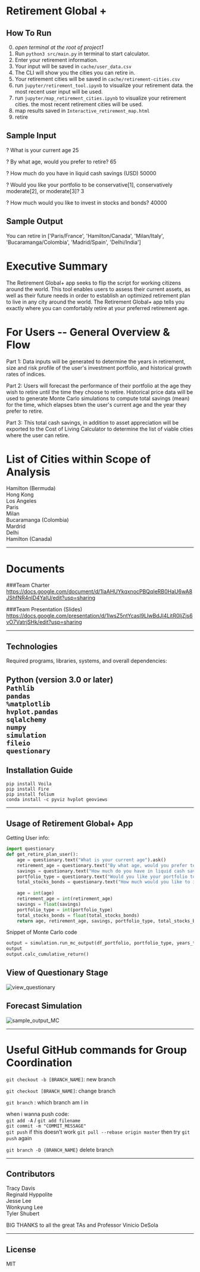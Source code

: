 # Retirement Global +

## How To Run
0. *open terminal at the root of project1*
1. Run `python3 src/main.py` in terminal to start calculator.
2. Enter your retirement information.
3. Your input will be saved in `cache/user_data.csv`
4. The CLI will show you the cities you can retire in.
5. Your retirement cities will be saved in `cache/retirement-cities.csv`
6. run `jupyter/retirement_tool.ipynb` to visualize your retirement data. the most recent user input will be used.
7. run `jupyter/map_retirement_cities.ipynb` to visualize your retirement cities. the most recent retirement cities will be used.
8. map results saved in `Interactive_retirement_map.html`
9. retire

## Sample Input
? What is your current age 25

? By what age, would you prefer to retire? 65

? How much do you have in liquid cash savings (USD) 50000

? Would you like your portfolio to be conservative[1], conservatively moderate[2], or moderate[3]? 3


? How much would you like to invest in stocks and bonds? 40000

## Sample Output 
You can retire in
['Paris/France', 'Hamilton/Canada', 'Milan/Italy', 'Bucaramanga/Colombia', 'Madrid/Spain', 'Delhi/India']


# Executive Summary

The Retirement Global+ app seeks to flip the script for working citizens around the world. This tool enables users to assess their current assets, as well as their future needs in order to establish an optimized retirement plan to live in any city around the world. The Retirement Global+ app tells you exactly where you can comfortably retire at your preferred retirement age.


# For Users -- General Overview & Flow

Part 1: Data inputs will be generated to determine the years in retirement, size and risk profile of the user's investment portfolio, and historical growth rates of indices.    

Part 2: Users will forecast the performance of their portfolio at the age they wish to retire until the time they choose to retire. Historical price data will be used to generate Monte Carlo simulations to compute total savings (mean) for the time, which elapses btwn the user's current age and the year they prefer to retire.

Part 3: This total cash savings, in addition to asset appreciation will be exported to the Cost of Living Calculator to determine the list of viable cities where the user can retire.

# List of Cities within Scope of Analysis
Hamilton (Bermuda)
<br>
Hong Kong
<br>
Los Angeles
<br>
Paris
<br>
Milan
<br>
Bucaramanga (Colombia)
<br>
Mardrid
<br>
Delhi
<br>
Hamilton (Canada)


---

# Documents

###Team Charter
<br>
https://docs.google.com/document/d/1laAHUYkqxnocPBQqIeRB0HaU6wA8JShfNR4nlD4YaIU/edit?usp=sharing

###Team Presentation (Slides)
<br>
https://docs.google.com/presentation/d/1lwsZ5ntYcasI9LIwBdJl4LitR0IjZjs6vO7VatrjSHk/edit?usp=sharing

---

## Technologies

Required programs, libraries, systems, and overall dependencies:

Python (version 3.0 or later)
<br>
`Pathlib`
<br>
`pandas`
<br>
`%matplotlib`
<br>
`hvplot.pandas`
<br>
`sqlalchemy`
<br>
`numpy`
<br>
`simulation`
<br>
`fileio`
<br>
`questionary`
---

## Installation Guide

`pip install Voila`
<br>
`pip install Fire`
<br>
`pip install folium`
<br>
`conda install -c pyviz hvplot geoviews`

---

## Usage of Retirement Global+ App

Getting User info:

```python
import questionary
def get_retire_plan_user():
    age = questionary.text("What is your current age").ask()
    retirement_age = questionary.text("By what age, would you prefer to retire?").ask()
    savings = questionary.text("How much do you have in liquid cash savings (USD)").ask()
    portfolio_type = questionary.text("Would you like your portfolio to be conservative[1], conservatively moderate[2], or moderate[3]? (Enter 1, 2, or 3)").ask()
    total_stocks_bonds = questionary.text("How much would you like to invest in stocks and bonds?").ask()
        
    age = int(age)
    retirement_age = int(retirement_age)
    savings = float(savings)
    portfolio_type = int(portfolio_type)
    total_stocks_bonds = float(total_stocks_bonds)
    return age, retirement_age, savings, portfolio_type, total_stocks_bonds
```

Snippet of Monte Carlo code

```python
output = simulation.run_mc_output(df_portfolio, portfolio_type, years_to_retirement)
output
output.calc_cumulative_return()
```

## View of Questionary Stage
![view_questionary](https://user-images.githubusercontent.com/11021924/168452484-30cb0b8b-74b0-4a17-b8da-7570feaa83e8.png)


## Forecast Simulation
![sample_output_MC](https://user-images.githubusercontent.com/11021924/168452488-f5470627-b15b-4166-8dd5-ace160e4e9c0.png)


---

# Useful GitHub commands for Group Coordination

`git checkout -b [BRANCH_NAME]`: new branch

`git checkout [BRANCH_NAME]`: change branch

`git branch` : which branch am I in

when i wanna push code:
<br>
`git add -A` / `git add filename`
<br>
`git commit -m "COMMIT_MESSAGE"`
<br>
`git push`
if this doesn’t work
`git pull --rebase origin master` then try `git push` again

`git branch -D {BRANCH_NAME}` delete branch

---

## Contributors

Tracy Davis
<br>
Reginald Hyppolite
<br>
Jesse Lee
<br>
Wonkyung Lee
<br>
Tyler Shubert

BIG THANKS to all the great TAs and Professor Vinicio DeSola

---

## License
MIT
